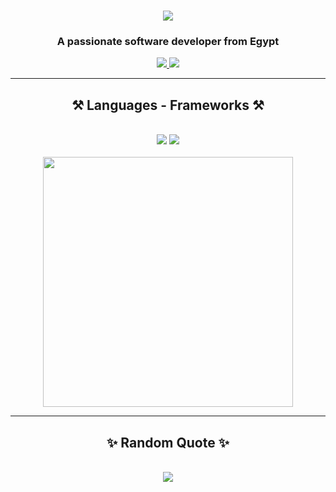 <h1 align="center">
    <img src="https://readme-typing-svg.herokuapp.com/?font=Fira+Code&size=35&center=true&vCenter=true&width=500&height=70&duration=5000&lines=Hey!;+I'm+Abdelrahman+Kamel;" />
</h1>

<h3 align="center">A passionate software developer from Egypt</h3>
 
<div align="center">
  <a href="mailto:abdelrahman.kamel.elgendy@gmail.com">
    <img src="https://img.shields.io/badge/Gmail-333333?style=for-the-badge&logo=gmail&logoColor=white" />
  </a>

  <a href="https://www.linkedin.com/in/abdelrahman-kamel-elgendy/" target="_blank">
    <img src="https://img.shields.io/badge/LinkedIn-0077B5?style=for-the-badge&logo=linkedin&logoColor=white" target="_blank" />
  </a>
</div>

 <hr/>
 
<h2 align="center">⚒️ Languages - Frameworks ⚒️</h2>
<br/>
<div align="center">
    <img src="https://skillicons.dev/icons?i=cs,cpp,js,ts,py"/>
    <img src="https://skillicons.dev/icons?i=dotnet,nodejs,nestjs,mysql,mongodb,prisma"/>
    <br>
    <br>
    <div align=center>
        <img width=400 src="https://github-readme-stats.vercel.app/api/top-langs/?username=abdelrahman-kamel-elgendy&layout=donut&langs_count=8&theme=react&border_radius=10"/>
    </div>
</div>
<hr/>
<h2 align="center">✨ Random Quote ✨</h2>
<br/>
<div align=center>
    <img src="https://quotes-github-readme.vercel.app/api?type=horizontal&layout=donut-vertical&langs_count=8&theme=react&border_radius=10"/>
</div>
